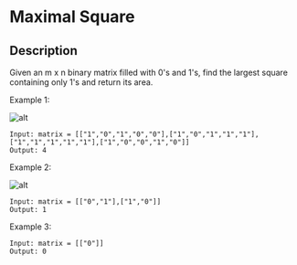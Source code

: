 # Maximal Square

## Description

Given an m x n binary matrix filled with 0's and 1's, find the largest square containing only 1's and return its area.


Example 1:

![alt](https://assets.leetcode.com/uploads/2020/11/26/max1grid.jpg)
```
Input: matrix = [["1","0","1","0","0"],["1","0","1","1","1"],["1","1","1","1","1"],["1","0","0","1","0"]]
Output: 4
```

Example 2:

![alt](https://assets.leetcode.com/uploads/2020/11/26/max2grid.jpg)
```
Input: matrix = [["0","1"],["1","0"]]
Output: 1
```

Example 3:

```
Input: matrix = [["0"]]
Output: 0
```